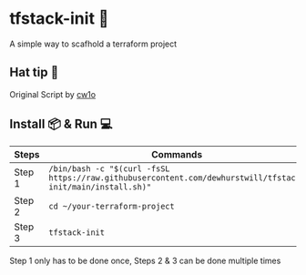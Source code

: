 # tfstack-init 🔧

A simple way to scafhold a terraform project

## Hat tip 🎩

Original Script by [cw1o](https://github.com/cw1o)

## Install 📦 & Run 💻

|Steps|Commands|
|-|-|
| Step 1 | ``` /bin/bash -c "$(curl -fsSL https://raw.githubusercontent.com/dewhurstwill/tfstack-init/main/install.sh)" ``` |
| Step 2 | ``` cd ~/your-terraform-project ``` |
| Step 3 | ``` tfstack-init ``` |

Step 1 only has to be done once, Steps 2 & 3 can be done multiple times
